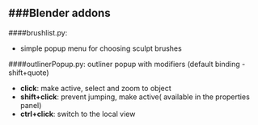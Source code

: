 ###Blender addons
---
####brushlist.py:
- simple popup menu for choosing sculpt brushes  

####outlinerPopup.py:
outliner popup with modifiers (default binding - shift+quote)
- **click**: make active, select and zoom to object
- **shift+click**: prevent jumping, make active( available in the properties panel)
- **ctrl+click**: switch to the local view


